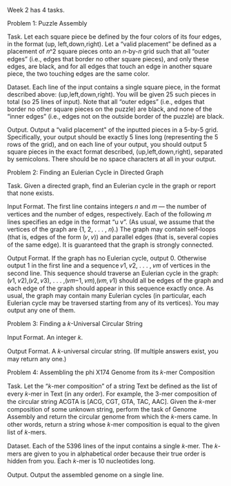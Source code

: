Week 2 has 4 tasks.

Problem 1:
Puzzle Assembly

Task. Let each square piece be defined by the four colors of its four edges, in the format (up,
left,down,right). Let a “valid placement” be defined as a placement of 𝑛^2 square pieces onto an
𝑛-by-𝑛 grid such that all “outer edges” (i.e., edges that border no other square pieces), and
only these edges, are black, and for all edges that touch an edge in another square piece, the
two touching edges are the same color.

Dataset. Each line of the input contains a single square piece, in the format described above:
(up,left,down,right). You will be given 25 such pieces in total (so 25 lines of input). Note that
all “outer edges” (i.e., edges that border no other square pieces on the puzzle) are black, and none of
the “inner edges” (i.e., edges not on the outside border of the puzzle) are black.

Output. Output a “valid placement" of the inputted pieces in a 5-by-5 grid. Specifically, your
output should be exactly 5 lines long (representing the 5 rows of the grid), and on each line of your output,
you should output 5 square pieces in the exact format described, (up,left,down,right), separated
by semicolons. There should be no space characters at all in your output.


Problem 2:
Finding an Eulerian Cycle in Directed Graph

Task. Given a directed graph, find an Eulerian cycle in the graph or report that none exists.

Input Format. The first line contains integers 𝑛 and 𝑚 — the number of vertices and the number of
edges, respectively. Each of the following 𝑚 lines specifies an edge in the format “u v”. (As usual, we
assume that the vertices of the graph are {1, 2, . . . , 𝑛}.) The graph may contain self-loops (that
is, edges of the form (𝑣, 𝑣)) and parallel edges (that is, several copies of the same edge).
It is guaranteed that the graph is strongly connected.

Output Format. If the graph has no Eulerian cycle, output 0. Otherwise output 1 in the first line and a
sequence 𝑣1, 𝑣2, . . . , 𝑣𝑚 of vertices in the second line. This sequence should traverse an Eulerian cycle in
the graph: (𝑣1, 𝑣2),(𝑣2, 𝑣3), . . . ,(𝑣𝑚−1, 𝑣𝑚),(𝑣𝑚, 𝑣1) should all be edges of the graph and each edge of
the graph should appear in this sequence exactly once. As usual, the graph may contain many Eulerian
cycles (in particular, each Eulerian cycle may be traversed starting from any of its vertices). You may
output any one of them.


Problem 3:
Finding a 𝑘-Universal Circular String

Input Format. An integer 𝑘.

Output Format. A 𝑘-universal circular string. (If multiple answers exist, you may return any one.)


Problem 4:
Assembling the phi X174 Genome from its 𝑘-mer Composition

Task. Let the “𝑘-mer composition” of a string Text be defined as the list of every 𝑘-mer in Text (in any
order). For example, the 3-mer composition of the circular string ACGTA is [ACG, CGT, GTA, TAC, AAC].
Given the 𝑘-mer composition of some unknown string, perform the task of Genome Assembly and
return the circular genome from which the 𝑘-mers came. In other words, return a string whose 𝑘-mer
composition is equal to the given list of 𝑘-mers.

Dataset. Each of the 5396 lines of the input contains a single 𝑘-mer. The 𝑘-mers are given to you in
alphabetical order because their true order is hidden from you. Each 𝑘-mer is 10 nucleotides long.

Output. Output the assembled genome on a single line.
